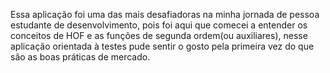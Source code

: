 Essa aplicação foi uma das mais desafiadoras na minha jornada de pessoa estudante de desenvolvimento, pois foi aqui que comecei a entender os conceitos de HOF e as funções de segunda ordem(ou auxiliares), nesse aplicação orientada à testes pude sentir o gosto pela primeira vez do que são as boas práticas de mercado.